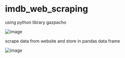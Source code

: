 # imdb_web_scraping

using python library gazpacho

![image](https://user-images.githubusercontent.com/98679146/203467669-a593354d-418c-41a4-9ec6-671783c11b24.png)



scrape data from website and store in pandas data frame



![image](https://user-images.githubusercontent.com/98679146/203467592-8519a5c7-1333-45fe-a300-d3d10535667a.png)


